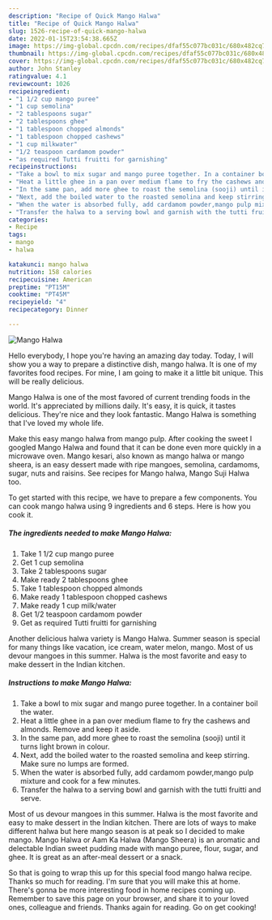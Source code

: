 ```yaml
---
description: "Recipe of Quick Mango Halwa"
title: "Recipe of Quick Mango Halwa"
slug: 1526-recipe-of-quick-mango-halwa
date: 2022-01-15T23:54:38.665Z
image: https://img-global.cpcdn.com/recipes/dfaf55c077bc031c/680x482cq70/mango-halwa-recipe-main-photo.jpg
thumbnail: https://img-global.cpcdn.com/recipes/dfaf55c077bc031c/680x482cq70/mango-halwa-recipe-main-photo.jpg
cover: https://img-global.cpcdn.com/recipes/dfaf55c077bc031c/680x482cq70/mango-halwa-recipe-main-photo.jpg
author: John Stanley
ratingvalue: 4.1
reviewcount: 1026
recipeingredient:
- "1 1/2 cup mango puree"
- "1 cup semolina"
- "2 tablespoons sugar"
- "2 tablespoons ghee"
- "1 tablespoon chopped almonds"
- "1 tablespoon chopped cashews"
- "1 cup milkwater"
- "1/2 teaspoon cardamom powder"
- "as required Tutti fruitti for garnishing"
recipeinstructions:
- "Take a bowl to mix sugar and mango puree together. In a container boil the water."
- "Heat a little ghee in a pan over medium flame to fry the cashews and almonds. Remove and keep it aside."
- "In the same pan, add more ghee to roast the semolina (sooji) until it turns light brown in colour."
- "Next, add the boiled water to the roasted semolina and keep stirring. Make sure no lumps are formed."
- "When the water is absorbed fully, add cardamom powder,mango pulp mixture and cook for a few minutes."
- "Transfer the halwa to a serving bowl and garnish with the tutti fruitti and serve."
categories:
- Recipe
tags:
- mango
- halwa

katakunci: mango halwa 
nutrition: 158 calories
recipecuisine: American
preptime: "PT15M"
cooktime: "PT45M"
recipeyield: "4"
recipecategory: Dinner

---
```



![Mango Halwa](https://img-global.cpcdn.com/recipes/dfaf55c077bc031c/680x482cq70/mango-halwa-recipe-main-photo.jpg)

Hello everybody, I hope you're having an amazing day today. Today, I will show you a way to prepare a distinctive dish, mango halwa. It is one of my favorites food recipes. For mine, I am going to make it a little bit unique. This will be really delicious.

Mango Halwa is one of the most favored of current trending foods in the world. It's appreciated by millions daily. It's easy, it is quick, it tastes delicious. They're nice and they look fantastic. Mango Halwa is something that I've loved my whole life.

Make this easy mango halwa from mango pulp. After cooking the sweet I googled Mango Halwa and found that it can be done even more quickly in a microwave oven. Mango kesari, also known as mango halwa or mango sheera, is an easy dessert made with ripe mangoes, semolina, cardamoms, sugar, nuts and raisins. See recipes for Mango halwa, Mango Suji Halwa too.


To get started with this recipe, we have to prepare a few components. You can cook mango halwa using 9 ingredients and 6 steps. Here is how you cook it.

<!--inarticleads1-->

##### The ingredients needed to make Mango Halwa:

1. Take 1 1/2 cup mango puree
1. Get 1 cup semolina
1. Take 2 tablespoons sugar
1. Make ready 2 tablespoons ghee
1. Take 1 tablespoon chopped almonds
1. Make ready 1 tablespoon chopped cashews
1. Make ready 1 cup milk/water
1. Get 1/2 teaspoon cardamom powder
1. Get as required Tutti fruitti for garnishing


Another delicious halwa variety is Mango Halwa. Summer season is special for many things like vacation, ice cream, water melon, mango. Most of us devour mangoes in this summer. Halwa is the most favorite and easy to make dessert in the Indian kitchen. 

<!--inarticleads2-->

##### Instructions to make Mango Halwa:

1. Take a bowl to mix sugar and mango puree together. In a container boil the water.
1. Heat a little ghee in a pan over medium flame to fry the cashews and almonds. Remove and keep it aside.
1. In the same pan, add more ghee to roast the semolina (sooji) until it turns light brown in colour.
1. Next, add the boiled water to the roasted semolina and keep stirring. Make sure no lumps are formed.
1. When the water is absorbed fully, add cardamom powder,mango pulp mixture and cook for a few minutes.
1. Transfer the halwa to a serving bowl and garnish with the tutti fruitti and serve.


Most of us devour mangoes in this summer. Halwa is the most favorite and easy to make dessert in the Indian kitchen. There are lots of ways to make different halwa but here mango season is at peak so I decided to make mango. Mango Halwa or Aam Ka Halwa (Mango Sheera) is an aromatic and delectable Indian sweet pudding made with mango puree, flour, sugar, and ghee. It is great as an after-meal dessert or a snack. 

So that is going to wrap this up for this special food mango halwa recipe. Thanks so much for reading. I'm sure that you will make this at home. There's gonna be more interesting food in home recipes coming up. Remember to save this page on your browser, and share it to your loved ones, colleague and friends. Thanks again for reading. Go on get cooking!
